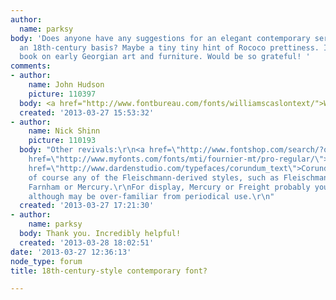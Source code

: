 ```yaml
---
author:
  name: parksy
body: 'Does anyone have any suggestions for an elegant contemporary serif font with
  an 18th-century basis? Maybe a tiny tiny hint of Rococo prettiness. It''s for a
  book on early Georgian art and furniture. Would be so grateful! '
comments:
- author:
    name: John Hudson
    picture: 110397
  body: <a href="http://www.fontbureau.com/fonts/williamscaslontext/">Williams Caslon</a>
  created: '2013-03-27 15:53:32'
- author:
    name: Nick Shinn
    picture: 110193
  body: "Other revivals:\r\n<a href=\"http://www.fontshop.com/search/?q=cochin\">Cochin</a>\r\n<a
    href=\"http://www.myfonts.com/fonts/mti/fournier-mt/pro-regular/\">Fournier</a>\r\n\r\nFournier-inspired:\r\n<a
    href=\"http://www.dardenstudio.com/typefaces/corundum_text\">Corundum</a>\r\n\r\nAnd
    of course any of the Fleischmann-derived styles, such as Fleischmann, Freight,
    Farnham or Mercury.\r\nFor display, Mercury or Freight probably your best bet,
    although may be over-familiar from periodical use.\r\n"
  created: '2013-03-27 17:21:30'
- author:
    name: parksy
  body: Thank you. Incredibly helpful!
  created: '2013-03-28 18:02:51'
date: '2013-03-27 12:36:13'
node_type: forum
title: 18th-century-style contemporary font?

---
```

